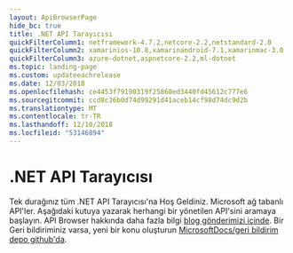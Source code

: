 ```yaml
---
layout: ApiBrowserPage
hide_bc: true
title: .NET API Tarayıcısı
quickFilterColumn1: netframework-4.7.2,netcore-2.2,netstandard-2.0
quickFilterColumn2: xamarinios-10.8,xamarinandroid-7.1,xamarinmac-3.0
quickFilterColumn3: azure-dotnet,aspnetcore-2.2,ml-dotnet
ms.topic: landing-page
ms.custom: updateeachrelease
ms.date: 12/03/2018
ms.openlocfilehash: ce4453f79190319f25860ed3440fd45612c777e6
ms.sourcegitcommit: ccd8c36b0d74d99291d41aceb14cf98d74dc9d2b
ms.translationtype: MT
ms.contentlocale: tr-TR
ms.lasthandoff: 12/10/2018
ms.locfileid: "53146894"
---
```

# <a name="net-api-browser"></a>.NET API Tarayıcısı

Tek durağınız tüm .NET API Tarayıcısı'na Hoş Geldiniz. Microsoft ağ tabanlı API'ler. Aşağıdaki kutuya yazarak herhangi bir yönetilen API'sini aramaya başlayın. API Browser hakkında daha fazla bilgi [blog gönderimizi içinde](https://aka.ms/apibrowser). Bir Geri bildiriminiz varsa, yeni bir konu oluşturun [MicrosoftDocs/geri bildirim depo github'da](https://github.com/MicrosoftDocs/feedback/issues).